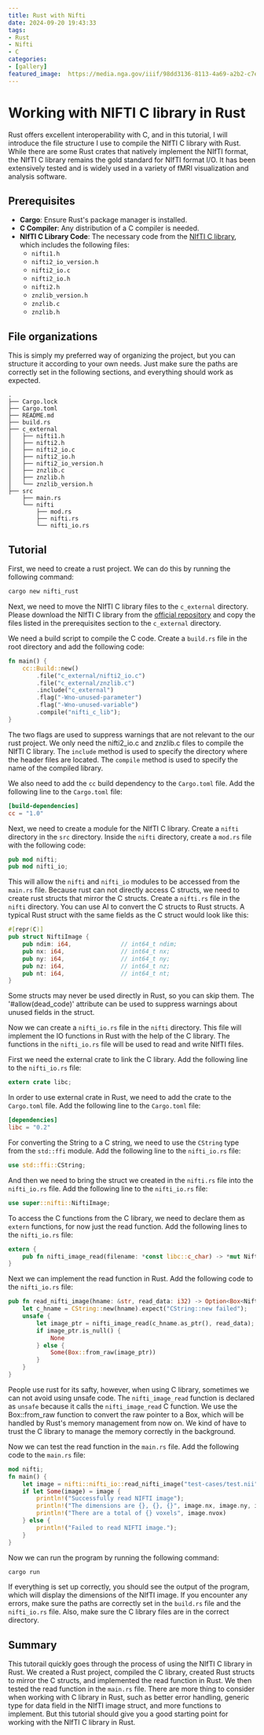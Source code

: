 ```yaml
---
title: Rust with Nifti
date: 2024-09-20 19:43:33
tags: 
- Rust 
- Nifti
- C
categories:
- [gallery]
featured_image:  https://media.nga.gov/iiif/98dd3136-8113-4a69-a2b2-c7e5e855430a/full/full/0/default.jpg?attachment_filename=the_land-crab_%28cancer_ruricola%29_1991.163.46.jpg
---
```


# Working with NIFTI C library in Rust

Rust offers excellent interoperability with C, and in this tutorial, I will introduce the file structure I use to compile the NIfTI C library with Rust. While there are some Rust crates that natively implement the NIfTI format, the NIfTI C library remains the gold standard for NIfTI format I/O. It has been extensively tested and is widely used in a variety of fMRI visualization and analysis software. 

## Prerequisites

- **Cargo**: Ensure Rust's package manager is installed.
- **C Compiler**: Any distribution of a C compiler is needed.
- **NIfTI C Library Code**: The necessary code from the [NIfTI C library](https://github.com/NIFTI-Imaging/nifti_clib), which includes the following files:
  - `nifti1.h`
  - `nifti2_io_version.h`
  - `nifti2_io.c`
  - `nifti2_io.h`
  - `nifti2.h`
  - `znzlib_version.h`
  - `znzlib.c`
  - `znzlib.h`

## File organizations 

This is simply my preferred way of organizing the project, but you can structure it according to your own needs. Just make sure the paths are correctly set in the following sections, and everything should work as expected.

```
.
├── Cargo.lock
├── Cargo.toml
├── README.md
├── build.rs
├── c_external
│   ├── nifti1.h
│   ├── nifti2.h
│   ├── nifti2_io.c
│   ├── nifti2_io.h
│   ├── nifti2_io_version.h
│   ├── znzlib.c
│   ├── znzlib.h
│   └── znzlib_version.h
├── src
    ├── main.rs
    └── nifti
        ├── mod.rs
        ├── nifti.rs
        └── nifti_io.rs
```



## Tutorial

First, we need to create a rust project. We can do this by running the following command:

```bash
cargo new nifti_rust
```

Next, we need to move the NIfTI C library files to the `c_external` directory. Please download the NIfTI C library from the [official repository](https://github.com/NIFTI-Imaging/nifti_clib) and copy the files listed in the prerequisites section to the `c_external` directory.

We need a build script to compile the C code. Create a `build.rs` file in the root directory and add the following code:

```rust
fn main() {
    cc::Build::new()
        .file("c_external/nifti2_io.c")
        .file("c_external/znzlib.c")
        .include("c_external")
        .flag("-Wno-unused-parameter")
        .flag("-Wno-unused-variable")
        .compile("nifti_c_lib");
}
```

The two flags are used to suppress warnings that are not relevant to the our rust project. We only need the nifti2_io.c and znzlib.c files to compile the NIfTI C library. The `include` method is used to specify the directory where the header files are located. The `compile` method is used to specify the name of the compiled library.

We also need to add the `cc` build dependency to the `Cargo.toml` file. Add the following line to the `Cargo.toml` file:

```toml
[build-dependencies]
cc = "1.0"
```

Next, we need to create a module for the NIfTI C library. Create a `nifti` directory in the `src` directory. Inside the `nifti` directory, create a `mod.rs` file with the following code:

```rust
pub mod nifti;
pub mod nifti_io;
```

This will allow the `nifti` and `nifti_io` modules to be accessed from the `main.rs` file.
Because rust can not directly access C structs, we need to create rust structs that mirror the C structs. Create a `nifti.rs` file in the `nifti` directory. You can use AI to convert the C structs to Rust structs. A typical Rust struct with the same fields as the C struct would look like this:

```rust
#[repr(C)]
pub struct NiftiImage {
    pub ndim: i64,              // int64_t ndim;
    pub nx: i64,                // int64_t nx;
    pub ny: i64,                // int64_t ny;
    pub nz: i64,                // int64_t nz;
    pub nt: i64,                // int64_t nt;
}
```

Some structs may never be used directly in Rust, so you can skip them. The '#allow(dead_code)' attribute can be used to suppress warnings about unused fields in the struct.

Now we can create a `nifti_io.rs` file in the `nifti` directory. This file will implement the IO functions in Rust with the help of the C library. The functions in the `nifti_io.rs` file will be used to read and write NIfTI files. 

First we need the external crate to link the C library. Add the following line to the `nifti_io.rs` file:
    

```rust
extern crate libc;
```

In order to use external crate in Rust, we need to add the crate to the `Cargo.toml` file. Add the following line to the `Cargo.toml` file:

```toml
[dependencies]
libc = "0.2"
```

For converting the String to a C string, we need to use the `CString` type from the `std::ffi` module. Add the following line to the `nifti_io.rs` file:

```rust
use std::ffi::CString;
```

And then we need to bring the struct we created in the `nifti.rs` file into the `nifti_io.rs` file. Add the following line to the `nifti_io.rs` file:

```rust
use super::nifti::NiftiImage;
```

To access the C functions from the C library, we need to declare them as `extern` functions, for now just the read function. Add the following lines to the `nifti_io.rs` file:

```rust
extern {
    pub fn nifti_image_read(filename: *const libc::c_char) -> *mut NiftiImage;
}
```

Next we can implement the read function in Rust. Add the following code to the `nifti_io.rs` file:

```rust
pub fn read_nifti_image(hname: &str, read_data: i32) -> Option<Box<NiftiImage>> {
    let c_hname = CString::new(hname).expect("CString::new failed");
    unsafe {
        let image_ptr = nifti_image_read(c_hname.as_ptr(), read_data);
        if image_ptr.is_null() {
            None
        } else {
            Some(Box::from_raw(image_ptr))
        }
    }
}
```

People use rust for its safty, however, when using C library, sometimes we can not avoid using unsafe code. The `nifti_image_read` function is declared as `unsafe` because it calls the `nifti_image_read` C function. We use the Box::from_raw function to convert the raw pointer to a Box, which will be handled by Rust's memory management from now on. We kind of have to trust the C library to manage the memory correctly in the background. 

Now we can test the read function in the `main.rs` file. Add the following code to the `main.rs` file:

```rust
mod nifti;
fn main() {
    let image = nifti::nifti_io::read_nifti_image("test-cases/test.nii", 1);
    if let Some(image) = image {
        println!("Successfully read NIFTI image");
        println!("The dimensions are {}, {}, {}", image.nx, image.ny, image.nz);
        println!("There are a total of {} voxels", image.nvox)
    } else {
        println!("Failed to read NIFTI image.");
    }
}
```

Now we can run the program by running the following command:

```bash
cargo run
```

If everything is set up correctly, you should see the output of the program, which will display the dimensions of the NIfTI image. If you encounter any errors, make sure the paths are correctly set in the `build.rs` file and the `nifti_io.rs` file. Also, make sure the C library files are in the correct directory. 

## Summary

This tutorail quickly goes through the process of using the NIfTI C library in Rust. We created a Rust project, compiled the C library, created Rust structs to mirror the C structs, and implemented the read function in Rust. We then tested the read function in the `main.rs` file. There are more thing to consider when working with C library in Rust, such as better error handling, generic type for data field in the NIfTI image struct, and more functions to implement. But this tutorial should give you a good starting point for working with the NIfTI C library in Rust. 

